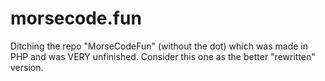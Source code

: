 # morsecode.fun
Ditching the repo "MorseCodeFun" (without the dot) which was made in PHP and was VERY unfinished. Consider this one as the better "rewritten" version.
